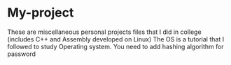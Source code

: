 # My-project
These are miscellaneous personal projects files that I did in college (includes C++ and Assembly developed on Linux)
The OS is a tutorial that I followed to study Operating system.
You need to add hashing algorithm for password
